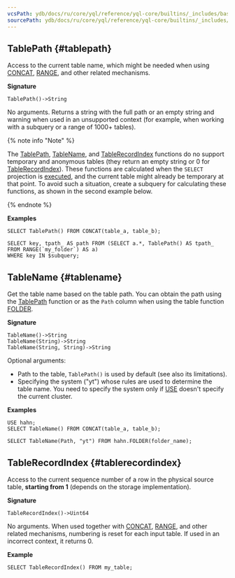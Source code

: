 ```yaml
---
vcsPath: ydb/docs/ru/core/yql/reference/yql-core/builtins/_includes/basic/table_path_name_recindex.md
sourcePath: ydb/docs/ru/core/yql/reference/yql-core/builtins/_includes/basic/table_path_name_recindex.md
---
```

## TablePath {#tablepath}

Access to the current table name, which might be needed when using [CONCAT](../../../syntax/select.md#concat), [RANGE](../../../syntax/select.md#range), and other related mechanisms.

**Signature**
```
TablePath()->String
```

No arguments. Returns a string with the full path or an empty string and warning when used in an unsupported context (for example, when working with a subquery or a range of 1000+ tables).

{% note info "Note" %}

The [TablePath](#tablepath), [TableName](#tablename), and [TableRecordIndex](#tablerecordindex) functions do no support temporary and anonymous tables (they return an empty string or 0 for [TableRecordIndex](#tablerecordindex)).
These functions are calculated when the `SELECT` projection is [executed](../../../syntax/select.md#selectexec), and the current table might already be temporary at that point.
To avoid such a situation, create a subquery for calculating these functions, as shown in the second example below.

{% endnote %}

**Examples**
```yql
SELECT TablePath() FROM CONCAT(table_a, table_b);
```

```yql
SELECT key, tpath_ AS path FROM (SELECT a.*, TablePath() AS tpath_ FROM RANGE(`my_folder`) AS a)
WHERE key IN $subquery;
```

## TableName {#tablename}

Get the table name based on the table path. You can obtain the path using the [TablePath](#tablepath) function or as the `Path` column when using the table function [FOLDER](../../../syntax/select.md#folder).

**Signature**
```
TableName()->String
TableName(String)->String
TableName(String, String)->String
```

Optional arguments:

* Path to the table, `TablePath()` is used by default (see also its limitations).
* Specifying the system ("yt") whose rules are used to determine the table name. You need to specify the system only if [USE](../../../syntax/select.md#use) doesn't specify the current cluster.

**Examples**
```yql
USE hahn;
SELECT TableName() FROM CONCAT(table_a, table_b);
```

```yql
SELECT TableName(Path, "yt") FROM hahn.FOLDER(folder_name);
```

## TableRecordIndex {#tablerecordindex}

Access to the current sequence number of a row in the physical source table, **starting from 1** (depends on the storage implementation).

**Signature**
```
TableRecordIndex()->Uint64
```

No arguments. When used together with [CONCAT](../../../syntax/select.md#concat), [RANGE](../../../syntax/select.md#range), and other related mechanisms, numbering is reset for each input table. If used in an incorrect context, it returns 0.

**Example**
```yql
SELECT TableRecordIndex() FROM my_table;
```
